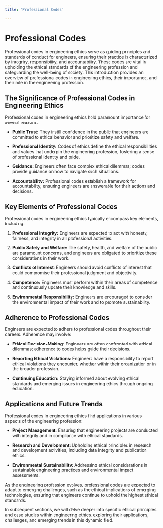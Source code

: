 ```yaml
---
title: 'Professional Codes'

---
```


# Professional Codes

Professional codes in engineering ethics serve as guiding principles and standards of conduct for engineers, ensuring their practice is characterized by integrity, responsibility, and accountability. These codes are vital in upholding the ethical standards of the engineering profession and safeguarding the well-being of society. This introduction provides an overview of professional codes in engineering ethics, their importance, and their role in the engineering profession.

## The Significance of Professional Codes in Engineering Ethics

Professional codes in engineering ethics hold paramount importance for several reasons:

- **Public Trust:** They instill confidence in the public that engineers are committed to ethical behavior and prioritize safety and welfare.

- **Professional Identity:** Codes of ethics define the ethical responsibilities and values that underpin the engineering profession, fostering a sense of professional identity and pride.

- **Guidance:** Engineers often face complex ethical dilemmas; codes provide guidance on how to navigate such situations.

- **Accountability:** Professional codes establish a framework for accountability, ensuring engineers are answerable for their actions and decisions.

## Key Elements of Professional Codes

Professional codes in engineering ethics typically encompass key elements, including:

1. **Professional Integrity:** Engineers are expected to act with honesty, fairness, and integrity in all professional activities.

2. **Public Safety and Welfare:** The safety, health, and welfare of the public are paramount concerns, and engineers are obligated to prioritize these considerations in their work.

3. **Conflicts of Interest:** Engineers should avoid conflicts of interest that could compromise their professional judgment and objectivity.

4. **Competence:** Engineers must perform within their areas of competence and continuously update their knowledge and skills.

5. **Environmental Responsibility:** Engineers are encouraged to consider the environmental impact of their work and to promote sustainability.

## Adherence to Professional Codes

Engineers are expected to adhere to professional codes throughout their careers. Adherence may involve:

- **Ethical Decision-Making:** Engineers are often confronted with ethical dilemmas; adherence to codes helps guide their decisions.

- **Reporting Ethical Violations:** Engineers have a responsibility to report ethical violations they encounter, whether within their organization or in the broader profession.

- **Continuing Education:** Staying informed about evolving ethical standards and emerging issues in engineering ethics through ongoing education.

## Applications and Future Trends

Professional codes in engineering ethics find applications in various aspects of the engineering profession:

- **Project Management:** Ensuring that engineering projects are conducted with integrity and in compliance with ethical standards.

- **Research and Development:** Upholding ethical principles in research and development activities, including data integrity and publication ethics.

- **Environmental Sustainability:** Addressing ethical considerations in sustainable engineering practices and environmental impact assessments.

As the engineering profession evolves, professional codes are expected to adapt to emerging challenges, such as the ethical implications of emerging technologies, ensuring that engineers continue to uphold the highest ethical standards.

In subsequent sections, we will delve deeper into specific ethical principles and case studies within engineering ethics, exploring their applications, challenges, and emerging trends in this dynamic field.
